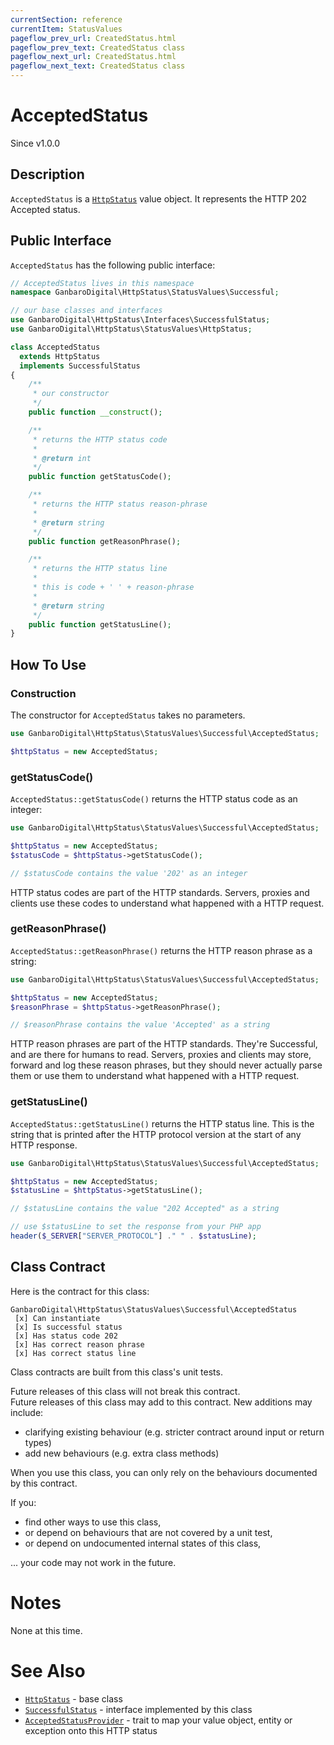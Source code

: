 ```yaml
---
currentSection: reference
currentItem: StatusValues
pageflow_prev_url: CreatedStatus.html
pageflow_prev_text: CreatedStatus class
pageflow_next_url: CreatedStatus.html
pageflow_next_text: CreatedStatus class
---
```


# AcceptedStatus

<div class="callout info">
Since v1.0.0
</div>

## Description

`AcceptedStatus` is a [`HttpStatus`](HttpStatus.html) value object. It represents the HTTP 202 Accepted status.

## Public Interface

`AcceptedStatus` has the following public interface:

```php
// AcceptedStatus lives in this namespace
namespace GanbaroDigital\HttpStatus\StatusValues\Successful;

// our base classes and interfaces
use GanbaroDigital\HttpStatus\Interfaces\SuccessfulStatus;
use GanbaroDigital\HttpStatus\StatusValues\HttpStatus;

class AcceptedStatus
  extends HttpStatus
  implements SuccessfulStatus
{
    /**
     * our constructor
     */
    public function __construct();

    /**
     * returns the HTTP status code
     *
     * @return int
     */
    public function getStatusCode();

    /**
     * returns the HTTP status reason-phrase
     *
     * @return string
     */
    public function getReasonPhrase();

    /**
     * returns the HTTP status line
     *
     * this is code + ' ' + reason-phrase
     *
     * @return string
     */
    public function getStatusLine();
}
```

## How To Use

### Construction

The constructor for `AcceptedStatus` takes no parameters.

```php
use GanbaroDigital\HttpStatus\StatusValues\Successful\AcceptedStatus;

$httpStatus = new AcceptedStatus;
```

### getStatusCode()

`AcceptedStatus::getStatusCode()` returns the HTTP status code as an integer:

```php
use GanbaroDigital\HttpStatus\StatusValues\Successful\AcceptedStatus;

$httpStatus = new AcceptedStatus;
$statusCode = $httpStatus->getStatusCode();

// $statusCode contains the value '202' as an integer
```

HTTP status codes are part of the HTTP standards. Servers, proxies and clients use these codes to understand what happened with a HTTP request.

### getReasonPhrase()

`AcceptedStatus::getReasonPhrase()` returns the HTTP reason phrase as a string:

```php
use GanbaroDigital\HttpStatus\StatusValues\Successful\AcceptedStatus;

$httpStatus = new AcceptedStatus;
$reasonPhrase = $httpStatus->getReasonPhrase();

// $reasonPhrase contains the value 'Accepted' as a string
```

HTTP reason phrases are part of the HTTP standards. They're Successful, and are there for humans to read. Servers, proxies and clients may store, forward and log these reason phrases, but they should never actually parse them or use them to understand what happened with a HTTP request.

### getStatusLine()

`AcceptedStatus::getStatusLine()` returns the HTTP status line. This is the string that is printed after the HTTP protocol version at the start of any HTTP response.

```php
use GanbaroDigital\HttpStatus\StatusValues\Successful\AcceptedStatus;

$httpStatus = new AcceptedStatus;
$statusLine = $httpStatus->getStatusLine();

// $statusLine contains the value "202 Accepted" as a string

// use $statusLine to set the response from your PHP app
header($_SERVER["SERVER_PROTOCOL"] ." " . $statusLine);
```

## Class Contract

Here is the contract for this class:

    GanbaroDigital\HttpStatus\StatusValues\Successful\AcceptedStatus
     [x] Can instantiate
     [x] Is successful status
     [x] Has status code 202
     [x] Has correct reason phrase
     [x] Has correct status line

Class contracts are built from this class's unit tests.

<div class="callout success">
Future releases of this class will not break this contract.
</div>

<div class="callout info" markdown="1">
Future releases of this class may add to this contract. New additions may include:

* clarifying existing behaviour (e.g. stricter contract around input or return types)
* add new behaviours (e.g. extra class methods)
</div>

<div class="callout warning" markdown="1">
When you use this class, you can only rely on the behaviours documented by this contract.

If you:

* find other ways to use this class,
* or depend on behaviours that are not covered by a unit test,
* or depend on undocumented internal states of this class,

... your code may not work in the future.
</div>

# Notes

None at this time.

# See Also

* [`HttpStatus`](HttpStatus.html) - base class
* [`SuccessfulStatus`](SuccessfulStatus.html) - interface implemented by this class
* [`AcceptedStatusProvider`](../StatusProviders/AcceptedStatusProvider.html) - trait to map your value object, entity or exception onto this HTTP status
